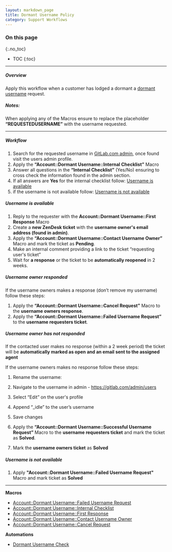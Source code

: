 ```yaml
---
layout: markdown_page
title: Dormant Username Policy
category: Support Workflows
---
```


### On this page
{:.no_toc}

- TOC
{:toc}

----

##### Overview
Apply this workflow when a customer has lodged a dormant a [dormant username](https://about.gitlab.com/handbook/support/#dormantusers) request.

##### Notes:
When applying any of the Macros ensure to replace the placeholder **“REQUESTEDUSERNAME”** with the username requested.
______________

##### Workflow

1. Search for the requested username in [GitLab.com admin](https://gitlab.com/admin/users), once found visit the users admin profile.
1. Apply the **“Account::Dormant Username::Internal Checklist”** Macro
1. Answer all questions in the **“Internal Checklist”** (Yes/No) ensuring to cross check the information found in the admin section. 
1. If all answers are **Yes** for the internal checklist follow: [Username is available](#username-is-available) 
1. if the username is not available follow: [Username is not available](#username-is-not-available)

##### Username is available 

1. Reply to the requester with the **Account::Dormant Username::First Response** Macro
1. Create a **new ZenDesk ticket** with the **username owner's email address (found in admin)**. 
1. Apply the **“Account::Dormant Username::Contact Username Owner”** Macro and mark the ticket as **Pending**. 
1. Make an internal comment providing a link to the ticket “requesting user's ticket”
1. Wait for **a response** or the ticket to be **automatically reopened** in 2 weeks. 


##### Username owner responded
If the username owners makes a response (don’t remove my username) follow these steps:

1. Apply the **“Account::Dormant Username::Cancel Request”** Macro to the **username owners response**.
1. Apply the **“Account::Dormant Username::Failed Username Request”** to the **username requesters ticket**. 


##### Username owner has not responded

If the contacted user makes no response (within a 2 week period) the ticket will be **automatically marked as open and an email sent to the assigned agent** 

If the username owners makes no response follow these steps:

1. Rename the username:
1. Navigate to the username in admin - https://gitlab.com/admin/users
1. Select “Edit” on the user's profile
1. Append “_idle” to the user’s username 
1. Save changes


1. Apply the **“Account::Dormant Username::Successful Username Request”** Macro to the **username requesters ticket** and mark the ticket as **Solved**. 
2. Mark the **username owners ticket** as **Solved**

##### Username is not available 

1. Apply **"Account::Dormant Username::Failed Username Request"** Macro and mark ticket as **Solved**

__________________

**Macros**

* [Account::Dormant Username::Failed Username Request](https://gitlab.zendesk.com/rules/94534768/edit)
* [Account::Dormant Username::Internal Checklist](https://gitlab.zendesk.com/rules/93505588/edit)
* [Account::Dormant Username::First Response](https://gitlab.zendesk.com/rules/94687707)
* [Account::Dormant Username::Contact Username Owner](https://gitlab.zendesk.com/rules/94531288/edit)
* [Account::Dormant Username::Cancel Request](https://gitlab.zendesk.com/rules/94534828/edit)

**Automations**

* [Dormant Username Check](https://gitlab.zendesk.com/rules/94693587/edit)